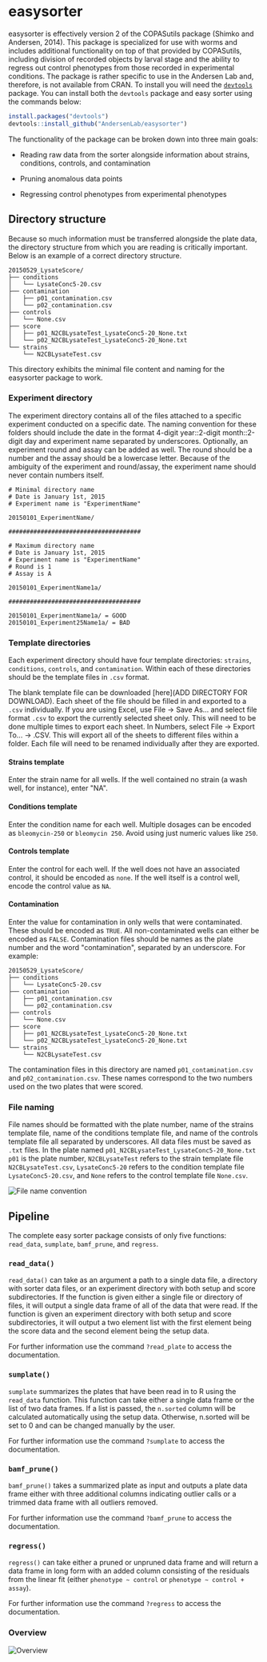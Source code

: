 # easysorter

easysorter is effectively version 2 of the COPASutils package (Shimko and Andersen, 2014). This package is specialized for use with worms and includes additional functionality on top of that provided by COPASutils, including division of recorded objects by larval stage and the ability to regress out control phenotypes from those recorded in experimental conditions. The package is rather specific to use in the Andersen Lab and, therefore, is not available from CRAN. To install you will need the [`devtools`](https://github.com/hadley/devtools) package. You can install both the `devtools` package and easy sorter using the commands below:

```r
install.packages("devtools")
devtools::install_github("AndersenLab/easysorter")
```

The functionality of the package can be broken down into three main goals:

+ Reading raw data from the sorter alongside information about strains, conditions, controls, and contamination

+ Pruning anomalous data points

+ Regressing control phenotypes from experimental phenotypes

## Directory structure

Because so much information must be transferred alongside the plate data, the directory structure from which you are reading is critically important. Below is an example of a correct directory structure.

```
20150529_LysateScore/
├── conditions
│   └── LysateConc5-20.csv
├── contamination
│   ├── p01_contamination.csv
│   └── p02_contamination.csv
├── controls
│   └── None.csv
├── score
│   ├── p01_N2CBLysateTest_LysateConc5-20_None.txt
│   └── p02_N2CBLysateTest_LysateConc5-20_None.txt
└── strains
    └── N2CBLysateTest.csv
```

This directory exhibits the minimal file content and naming for the easysorter package to work.

### Experiment directory

The experiment directory contains all of the files attached to a specific experiment conducted on a specific date. The naming convention for these folders should include the date in the format 4-digit year::2-digit month::2-digit day and experiment name separated by underscores. Optionally, an experiment round and assay can be added as well. The round should be a number and the assay should be a lowercase letter. Because of the ambiguity of the experiment and round/assay, the experiment name should never contain numbers itself.

```
# Minimal directory name
# Date is January 1st, 2015
# Experiment name is "ExperimentName"

20150101_ExperimentName/

#####################################

# Maximum directory name
# Date is January 1st, 2015
# Experiment name is "ExperimentName"
# Round is 1
# Assay is A

20150101_ExperimentName1a/

#####################################

20150101_ExperimentName1a/ = GOOD
20150101_Experiment25Name1a/ = BAD
```

### Template directories

Each experiment directory should have four template directories: `strains`, `conditions`, `controls`, and `contamination`. Within each of these directories should be the template files in `.csv` format.

The blank template file can be downloaded [here](ADD DIRECTORY FOR DOWNLOAD). Each sheet of the file should be filled in and exported to a `.csv` individually. If you are using Excel, use File -> Save As... and select file format `.csv` to export the currently selected sheet only. This will need to be done multiple times to export each sheet. In Numbers, select File -> Export To... -> .CSV. This will export all of the sheets to different files within a folder. Each file will need to be renamed individually after they are exported.

#### Strains template

Enter the strain name for all wells. If the well contained no strain (a wash well, for instance), enter "NA".

#### Conditions template

Enter the condition name for each well. Multiple dosages can be encoded as `bleomycin-250` or `bleomycin 250`. Avoid using just numeric values like `250`.

#### Controls template

Enter the control for each well. If the well does not have an associated control, it should be encoded as `none`. If the well itself is a control well, encode the control value as `NA`.

#### Contamination

Enter the value for contamination in only wells that were contaminated. These should be encoded as `TRUE`. All non-contaminated wells can either be encoded as `FALSE`. Contamination files should be names as the plate number and the word "contamination", separated by an underscore. For example:

```
20150529_LysateScore/
├── conditions
│   └── LysateConc5-20.csv
├── contamination
│   ├── p01_contamination.csv
│   └── p02_contamination.csv
├── controls
│   └── None.csv
├── score
│   ├── p01_N2CBLysateTest_LysateConc5-20_None.txt
│   └── p02_N2CBLysateTest_LysateConc5-20_None.txt
└── strains
    └── N2CBLysateTest.csv
```

The contamination files in this directory are named `p01_contamination.csv` and `p02_contamination.csv`. These names correspond to the two numbers used on the two plates that were scored.

### File naming

File names should be formatted with the plate number, name of the strains template file, name of the conditions template file, and name of the controls template file all separated by underscores. All data files must be saved as `.txt` files. In the plate named `p01_N2CBLysateTest_LysateConc5-20_None.txt` `p01` is the plate number, `N2CBLysateTest` refers to the strain template file `N2CBLysateTest.csv`, `LysateConc5-20` refers to the condition template file `LysateConc5-20.csv`, and `None` refers to the control template file `None.csv`.

![File name convention](./READMEfiles/FileNaming.png)

## Pipeline

The complete easy sorter package consists of only five functions: `read_data`, `sumplate`, `bamf_prune`, and `regress`.

### `read_data()`

`read_data()` can take as an argument a path to a single data file, a directory with sorter data files, or an experiment directory with both setup and score subdirectories. If the function is given either a single file or directory of files, it will output a single data frame of all of the data that were read. If the function is given an experiment directory with both setup and score subdirectories, it will output a two element list with the first element being the score data and the second element being the setup data.

For further information use the command `?read_plate` to access the documentation.

### `sumplate()`

`sumplate` summarizes the plates that have been read in to R using the `read_data` function. This function can take either a single data frame or the list of two data frames. If a list is passed, the `n.sorted` column will be calculated automatically using the setup data. Otherwise, n.sorted will be set to 0 and can be changed manually by the user.

For further information use the command `?sumplate` to access the documentation.

### `bamf_prune()`

`bamf_prune()` takes a summarized plate as input and outputs a plate data frame either with three additional columns indicating outlier calls or a trimmed data frame with all outliers removed.

For further information use the command `?bamf_prune` to access the documentation.

### `regress()`

`regress()` can take either a pruned or unpruned data frame and will return a data frame in long form with an added column consisting of the residuals from the linear fit (either `phenotype ~ control` or `phenotype ~ control + assay`).

For further information use the command `?regress` to access the documentation.

### Overview

![Overview](./READMEfiles/Overview.png)

